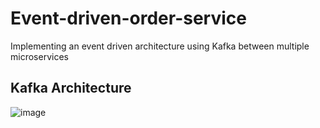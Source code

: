 # Event-driven-order-service
Implementing an event driven architecture using Kafka between multiple microservices

## Kafka Architecture
![image](https://github.com/user-attachments/assets/a4a81e4b-3b77-4a42-b96a-9f5f62b4eeb4)
